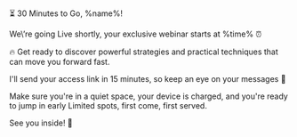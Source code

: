 ⏳ 30 Minutes to Go\, %name%\!

We\’re going Live shortly\, your exclusive webinar starts at %time% ⏰

🔥 Get ready to discover powerful strategies and practical techniques that can move you forward fast\.

I\'ll send your access link in 15 minutes\, so keep an eye on your messages 👀

Make sure you\'re in a quiet space\, your device is charged\, and you\'re ready to jump in early Limited spots\, first come\, first served\.

See you inside\! 🚀
